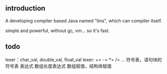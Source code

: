 ## introduction
A developing compiler based Java named "tins", which can compiler itself.

simple and powerful, without gc, vm... so it's fast.

## todo
lexer：char_val, double_val, float_val
lexer: += -= *= /= ...
符号表，语句块的符号表
表达式
数组长度表达式
数组赋值，结构体赋值